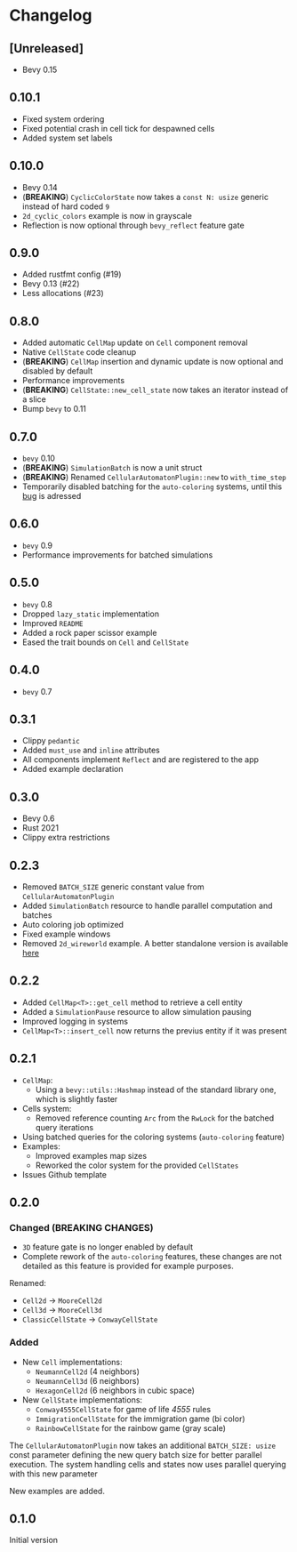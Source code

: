 # Changelog

## [Unreleased]

* Bevy 0.15

## 0.10.1

* Fixed system ordering
* Fixed potential crash in cell tick for despawned cells
* Added system set labels

## 0.10.0

* Bevy 0.14
* (**BREAKING**) `CyclicColorState` now takes a `const N: usize` generic instead
of hard coded `9`
* `2d_cyclic_colors` example is now in grayscale
* Reflection is now optional through `bevy_reflect` feature gate

## 0.9.0

* Added rustfmt config (#19)
* Bevy 0.13 (#22)
* Less allocations (#23)

## 0.8.0

* Added automatic `CellMap` update on `Cell` component removal
* Native `CellState` code cleanup
* (**BREAKING**) `CellMap` insertion and dynamic update is now optional and disabled
by default
* Performance improvements
* (**BREAKING**) `CellState::new_cell_state` now takes an iterator instead of a slice
* Bump `bevy` to 0.11

## 0.7.0

* `bevy` 0.10
* (**BREAKING**) `SimulationBatch` is now a unit struct
* (**BREAKING**) Renamed `CellularAutomatonPlugin::new` to `with_time_step`
* Temporarily disabled batching for the `auto-coloring` systems, until this
[bug](https://github.com/bevyengine/bevy/pull/8029) is adressed

## 0.6.0

* `bevy` 0.9
* Performance improvements for batched simulations

## 0.5.0

* `bevy` 0.8
* Dropped `lazy_static` implementation
* Improved `README`
* Added a rock paper scissor example
* Eased the trait bounds on `Cell` and `CellState`

## 0.4.0

* `bevy` 0.7

## 0.3.1

* Clippy `pedantic`
* Added `must_use` and `inline` attributes
* All components implement `Reflect` and are registered to the app
* Added example declaration

## 0.3.0

* Bevy 0.6
* Rust 2021
* Clippy extra restrictions

## 0.2.3

* Removed `BATCH_SIZE` generic constant value from `CellularAutomatonPlugin`
* Added `SimulationBatch` resource to handle parallel computation and batches
* Auto coloring job optimized
* Fixed example windows
* Removed `2d_wireworld` example. A better standalone version is available [here](https://github.com/ManevilleF/wireworld-rs)

## 0.2.2

* Added `CellMap<T>::get_cell` method to retrieve a cell entity
* Added a `SimulationPause` resource to allow simulation pausing
* Improved logging in systems
* `CellMap<T>::insert_cell` now returns the previus entity if it was present

## 0.2.1

* `CellMap`:
  * Using a `bevy::utils::Hashmap` instead of the standard library one, which
  is slightly faster
* Cells system:
  * Removed reference counting `Arc` from the `RwLock` for the batched query iterations
* Using batched queries for the coloring systems (`auto-coloring` feature)
* Examples:
  * Improved examples map sizes
  * Reworked the color system for the provided `CellStates`
* Issues Github template

## 0.2.0

### Changed (**BREAKING CHANGES**)

* `3D` feature gate is no longer enabled by default
* Complete rework of the `auto-coloring` features, these changes are not detailed
as this feature is provided for example purposes.

Renamed:

* `Cell2d` -> `MooreCell2d`
* `Cell3d` -> `MooreCell3d`
* `ClassicCellState` -> `ConwayCellState`

### Added

* New `Cell` implementations:
  * `NeumannCell2d` (4 neighbors)
  * `NeumannCell3d` (6 neighbors)
  * `HexagonCell2d` (6 neighbors in cubic space)
* New `CellState` implementations:
  * `Conway4555CellState` for game of life *4555* rules
  * `ImmigrationCellState` for the immigration game (bi color)
  * `RainbowCellState` for the rainbow game (gray scale)

The `CellularAutomatonPlugin` now takes an additional `BATCH_SIZE: usize` const
parameter defining the new query batch size for better parallel execution.
The system handling cells and states now uses parallel querying with this new parameter

New examples are added.

## 0.1.0

Initial version

